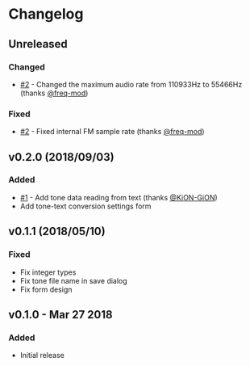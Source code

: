 # Changelog

## Unreleased
### Changed
- [#2] - Changed the maximum audio rate from 110933Hz to 55466Hz (thanks [@freq-mod])

### Fixed
- [#2] - Fixed internal FM sample rate (thanks [@freq-mod])

[@freq-mod]: https://github.com/freq-mod

[#2]: https://github.com/rerrahkr/YM2608-Tone-Editor/pull/2

## v0.2.0 (2018/09/03)
### Added
- [#1] - Add tone data reading from text (thanks [@KiON-GiON])
- Add tone-text conversion settings form

[@KiON-GiON]: https://github.com/KiON-GiON

[#1]: https://github.com/rerrahkr/YM2608-Tone-Editor/issues/1

## v0.1.1 (2018/05/10)
### Fixed
- Fix integer types
- Fix tone file name in save dialog
- Fix form design

## v0.1.0 - Mar 27 2018
### Added
- Initial release

